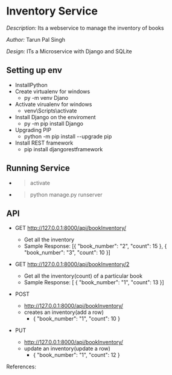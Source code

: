 # Inventory Service

*Description:* Its a webservice to manage the inventory of books

*Author:* Tarun Pal Singh

*Design:* ITs a Microservice with Django and SQLite 
 
## Setting up env
 - InstallPython 	 
 - Create virtualenv for windows
 	- py -m venv Djano
 - Activate virualenv for windows
 	- venv\Scripts\activate
 - Install Django on the enviroment
 	- py -m pip install Django
 - Upgrading PIP
 	- python -m pip install --upgrade pip
 - Install REST framework
	- pip install djangorestframework

## Running Service
- >activate
- >python manage.py runserver

## API
 - GET http://127.0.0.1:8000/api/bookInventory/
   - Get all the inventory
   - Sample Response: [{  "book_number": "2", "count": 15  },    {   "book_number": "3",  "count": 10 }]

 - GET http://127.0.0.1:8000/api/bookInventory/2
   - Get all the inventory(count) of a particular book
   - Sample Response: [    {        "book_number": "1",        "count": 13    }]

 - POST 
    - http://127.0.0.1:8000/api/bookInventory/
   - creates an inventory(add a row)
      - { "book_number": "1",     "count": 10 }

 - PUT 
    - http://127.0.0.1:8000/api/bookInventory/
   - update an inventory(update a row)
      - { "book_number": "1",     "count": 12 }

References:

